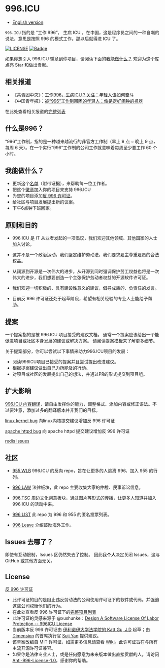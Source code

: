 996.ICU
=======
* [English version](./README_EN.md)

`996.ICU` 指的是 “工作 996”， 生病 ICU 。在中国，这是程序员之间的一种自嘲的说法，意思是按照 996 的模式工作，那以后就得进 ICU 了。

[![LICENSE](https://img.shields.io/badge/license-Anti%20996-blue.svg)](https://github.com/996icu/996.ICU/blob/master/LICENSE)
[![Badge](https://img.shields.io/badge/link-996.icu-red.svg)](https://996.icu/#/zh_CN)

如果你想引入 996.ICU 徽章到你项目，请阅读下面的[我能做什么？](#我能做什么)
欢迎为这个库点亮 Star 和做出贡献。

相关报道
---

- 《共青团中央》：[工作996，生病ICU？关注：年轻人该如何奋斗](https://mp.weixin.qq.com/s/e5qaW6ED_WUunNYG-q7frg)
- 《中国青年报》：[被“996”工作制围困的年轻人：像是定好闹钟的机器](http://zqb.cyol.com/html/2019-04/02/nw.D110000zgqnb_20190402_1-02.htm)

在此处查看相关报道的[完整列表](/news/news.md)

什么是996？
---

“996”工作制，指的是一种越来越流行的非官方工作制（早上 9 点 ~ 晚上 9 点，每周 6 天）。在一个实行“996”工作制的公司工作就意味着每周至少要工作 60 个小时。

我能做什么？
---
- 更新这个[名单](blacklist/blacklist.md)（附带证据），来帮助每一位工作者。
- 把这个[徽章](externals/instruction.md)加入你的项目来支持 996.ICU
- 为您的项目添加[反 996 许可证](LICENSE_CN)。
- 给社区与项目发展提出新的议案。
- 下午6点钟下班回家。

原则和目的
---

* 996.ICU 是 IT 从业者发起的一项倡议，我们欢迎其他领域、其他国家的人士加入讨论。

* 这并不是一个政治运动，我们坚定维护劳动法，我们要求雇主尊重雇员的合法权益。

* 从闭源到开源是一次伟大的进步，从开源到同时强调保护劳工权益也将是一次伟大的进步，我们想要创造一个主张保护劳动者权益的开源软件许可证。

* 我们欢迎一切积极的、具有建设性意义的建议，倡导成熟的、负责任的发言。

* 目前反 996 许可证还处于起草阶段，希望有相关经验的专业人士能给予帮助。
  

提案
---
一个提案指的是被 996.ICU 项目接受的建议文档。
通常一个提案应该给出一个能促进项目或社区本身发展的建议或解决方案。
请阅读[提案模板](proposal/proposal_template.md)来了解更多细节。

关于提案部分，你可以尝试以下事情来助力996.ICU项目的发展：
- 阅读996ICU项目已接受的提案并且尝试提出改进建议。
- 根据提案建议做出自己力所能及的行动。
- 对项目或社区的发展提出自己的想法，并通过PR的形式提交到项目组。



扩大影响
---

[996.ICU 内容翻译](i18n/i18n.md)，请自由发挥你的能力，调整格式、添加内容或修正语法。不过要注意，添加过多的翻译版本并非我们的目标。

[linux kernel bug](https://bugzilla.kernel.org/show_bug.cgi?id=203151) 向linux内核提交建议增加反 996 许可证

[apache httpd bug](https://bz.apache.org/bugzilla/show_bug.cgi?id=63315) 向 apache httpd 提交建议增加反 996 许可证

[redis issues](https://github.com/antirez/redis/issues/5989)

社区
---

 - [955.WLB](https://github.com/formulahendry/955.WLB) 996.ICU 的反向 repo，旨在让更多的人逃离 996，加入 955 的行列。

 - [996.LAW](https://github.com/Y1ran/996.Law) 法律板块，此 repo 主要收集大家的仲裁、民事诉讼信息。

 - [996.TSC](https://github.com/lxlxw/996.TSC) 周边文化创意板块，通过图片等形式的传播，让更多人知道并加入 996.ICU 的活动中来。

 - [996.LIST](https://github.com/fengT-T/996_list) 此 repo 为 996 和 955 的匿名投票列表。

 - [996.Leave](https://github.com/623637646/996.Leave) 介绍鼓励海外工作。

Issues 去哪了？
---

即使有互动限制，Issues 区仍然失去了控制。
因此我**个人**决定关闭 Issues，这与 GitHub 或其他方面无关。

License
---

[反 996 许可证](LICENSE)

 - 此许可证的目的是阻止违反劳动法的公司使用许可证下的软件或代码，并强迫这些公司权衡他们的行为。
 - 在此处查看反 996 许可证下的[完整项目列表](awesomelist/projects.md)
 - 此许可证的灵感来源于 @xushunke：[Design A Software License Of Labor Protection -- 996ICU License](https://github.com/996icu/996.ICU/pull/15642)
 - 当前版本反 996 许可证由 [伊利诺伊大学法学院的 Katt Gu, J.D](https://scholar.google.com.sg/citations?user=PTcpQwcAAAAJ&hl=en&oi=ao) 起草；由 [Dimension](https://www.dimension.im) 的首席执行官 [Suji Yan](https://www.linkedin.com/in/tedkoyan/) 提供建议。
 - 该草案改编自 MIT 许可证，如需更多信息请查看 [Wiki](https://github.com/kattgu7/996-License-Draft/wiki)。此许可证旨在与所有主流开源许可证兼容。
 - 如果你是法律专业人士，或是任何愿意为未来版本做出直接贡献的人，请访问 [Anti-996-License-1.0](https://github.com/kattgu7/996-License-Draft)。感谢你的帮助。
